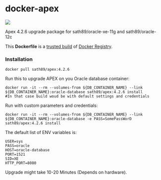 docker-apex
============================
[![](https://badge.imagelayers.io/sath89/apex:4.2.6.svg)](https://imagelayers.io/?images=sath89/apex:4.2.6 'Get your own badge on imagelayers.io')

Apex 4.2.6 upgrade package for sath89/oracle-xe-11g and sath89/oracle-12c

This **Dockerfile** is a [trusted build](https://registry.hub.docker.com/u/sath89/apex/) of [Docker Registry](https://registry.hub.docker.com/).

### Installation

    docker pull sath89/apex:4.2.6

Run this to upgrade APEX on you Oracle database container:

    docker run -it --rm --volumes-from ${DB_CONTAINER_NAME} --link ${DB_CONTAINER_NAME}:oracle-database sath89/apex:4.2.6 install
    #In that case build woud be with default settings and credentials

Run with custom parameters and credentials:

    docker run -it --rm --volumes-from ${DB_CONTAINER_NAME} --link ${DB_CONTAINER_NAME}:oracle-database -e PASS=SomePassWorD sath89/apex:4.2.6 install

The default list of ENV variables is:

    USER=sys
    PASS=oracle
    HOST=oracle-database
    PORT=1521
    SID=XE
    HTTP_PORT=8080

Upgrade might take 10-20 Minutes (Depends on hardware).
